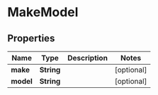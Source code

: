 
# MakeModel

## Properties
Name | Type | Description | Notes
------------ | ------------- | ------------- | -------------
**make** | **String** |  |  [optional]
**model** | **String** |  |  [optional]



